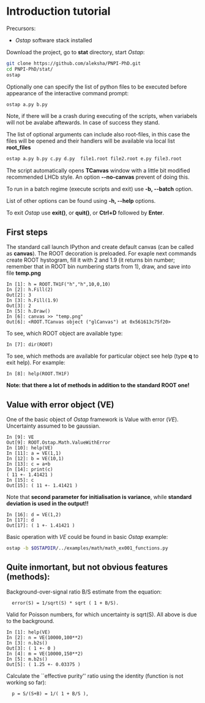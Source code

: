 Introduction tutorial
=====================

Precursors:
 * _Ostap_ software stack installed

Download the project, go to **stat** directory, start _Ostap_:
```bash
git clone https://github.com/aleksha/PNPI-PhD.git
cd PNPI-PhD/stat/
ostap
```

Optionally one can specify the list of python files to be executed 
before appearance of the interactive command prompt: 
```bash
ostap a.py b.py
```
Note, if there will be a crash during executing of the scripts, when variabels will
not be avalabe aftewards. In case of success they stand.

The list of optional arguments can include also root-files, in this case the files will 
be opened and their handlers will be available via local list **root_files**
```bash
ostap a.py b.py c.py d.py  file1.root file2.root e.py file3.root 
```

The script automatically opens **TCanvas** window with a little bit modified recommended LHCb style.
An option **--no-canvas** prevent of doing this.

To run in a batch regime (execute scripts and exit) use **-b, --batch** option.

List of other options can be found using **-h, --help** options.

To exit _Ostap_ use **exit()**, or **quit()**, or **Ctrl+D** followed by **Enter**.

First steps
-----------

The standard call launch IPython and create default canvas (can be called as __canvas__).
The ROOT decoration is preloaded.
For exaple next commands create ROOT hystogram, fill it with 2 and 1.9 (it returns bin number;
remember that in ROOT bin numbering starts from 1), draw, and save into file **temp.png**
```ipython
In [1]: h = ROOT.TH1F("h","h",10,0,10)
In [2]: h.Fill(2)
Out[2]: 3
In [3]: h.Fill(1.9)
Out[3]: 2
In [5]: h.Draw()
In [6]: canvas >> "temp.png"
Out[6]: <ROOT.TCanvas object ("glCanvas") at 0x561613c75f20>
```
To see, which ROOT object are available type:
```ipython
In [7]: dir(ROOT)
```
To see, which methods are available for particular object see help (type **q** to exit help).
For example:
```ipython
In [8]: help(ROOT.TH1F)
```
**Note: that there a lot of methods in addition to the standard ROOT one!**

Value with error object (VE)
----------------------------

One of the basic object of _Ostap_ framework is Value with error (_VE_).
Uncertainty assumed to be gaussian.
```ipython
In [9]: VE
Out[9]: ROOT.Ostap.Math.ValueWithError
In [10]: help(VE)
In [11]: a = VE(1,1)
In [12]: b = VE(10,1)
In [13]: c = a+b
In [14]: print(c)
( 11 +- 1.41421 )
In [15]: c
Out[15]: ( 11 +- 1.41421 )

```
Note that **second parameter for initialisation is variance**,
while **standard deviation is used in the output!!**

```ipython
In [16]: d = VE(1,2)
In [17]: d
Out[17]: ( 1 +- 1.41421 )
```

Basic operation with _VE_ could be found in basic _Ostap_ example:
```bash
ostap -b $OSTAPDIR/../examples/math/math_ex001_functions.py 
```

Quite inmortant, but not obvious features (methods):
----------------------------------------------------
Background-over-signal ratio B/S estimate from the equation:

      error(S) = 1/sqrt(S) * sqrt ( 1 + B/S).

Valid for Poisson numbers, for which uncertainty is sqrt(S).
All above is due to the background.

```ipython
In [1]: help(VE)
In [2]: n = VE(10000,100**2)
In [3]: n.b2s()
Out[3]: ( 1 +- 0 )
In [4]: m = VE(10000,150**2)
In [5]: m.b2s()
Out[5]: ( 1.25 +- 0.03375 )
```

Calculate the ``effective purity'' ratio using the identity (function
is not working so far):

      p = S/(S+B) = 1/( 1 + B/S ), 
 
